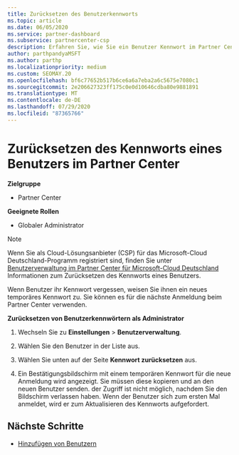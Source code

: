```yaml
---
title: Zurücksetzen des Benutzerkennworts
ms.topic: article
ms.date: 06/05/2020
ms.service: partner-dashboard
ms.subservice: partnercenter-csp
description: Erfahren Sie, wie Sie ein Benutzer Kennwort im Partner Center zurücksetzen. Benutzer erhalten ein temporäres Kennwort, wenn Sie sich das nächste Mal beim Partner Center anmelden.
author: parthpandyaMSFT
ms.author: parthp
ms.localizationpriority: medium
ms.custom: SEOMAY.20
ms.openlocfilehash: bf6c77652b517b6ce6a6a7eba2a6c5675e7080c1
ms.sourcegitcommit: 2e206627323ff175c0e0d10646cdba80e9881891
ms.translationtype: MT
ms.contentlocale: de-DE
ms.lasthandoff: 07/29/2020
ms.locfileid: "87365766"
---
```

# <a name="reset-a-users-password-in-partner-center"></a>Zurücksetzen des Kennworts eines Benutzers im Partner Center

**Zielgruppe**

- Partner Center
 
**Geeignete Rollen**

- Globaler Administrator

> [!NOTE]  
> Wenn Sie als Cloud-Lösungsanbieter (CSP) für das Microsoft-Cloud Deutschland-Programm registriert sind, finden Sie unter [Benutzerverwaltung im Partner Center für Microsoft-Cloud Deutschland](user-management-in-partner-center-for-microsoft-cloud-germany.md) Informationen zum Zurücksetzen des Kennworts eines Benutzers.

Wenn Benutzer ihr Kennwort vergessen, weisen Sie ihnen ein neues temporäres Kennwort zu. Sie können es für die nächste Anmeldung beim Partner Center verwenden.

**Zurücksetzen von Benutzerkennwörtern als Administrator**

1. Wechseln Sie zu **Einstellungen** &gt; **Benutzerverwaltung**.

2. Wählen Sie den Benutzer in der Liste aus.

3. Wählen Sie unten auf der Seite **Kennwort zurücksetzen** aus.

4. Ein Bestätigungsbildschirm mit einem temporären Kennwort für die neue Anmeldung wird angezeigt. Sie müssen diese kopieren und an den neuen Benutzer senden. der Zugriff ist nicht möglich, nachdem Sie den Bildschirm verlassen haben. Wenn der Benutzer sich zum ersten Mal anmeldet, wird er zum Aktualisieren des Kennworts aufgefordert.

## <a name="next-steps"></a>Nächste Schritte

- [Hinzufügen von Benutzern](create-user-accounts-and-set-permissions.md)